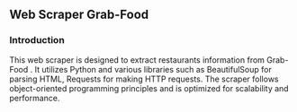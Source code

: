 
## Web Scraper Grab-Food

### Introduction

This web scraper is designed to extract restaurants information from Grab-Food . It utilizes Python and various libraries such as BeautifulSoup for parsing HTML, Requests for making HTTP requests. The scraper follows object-oriented programming principles and is optimized for scalability and performance.